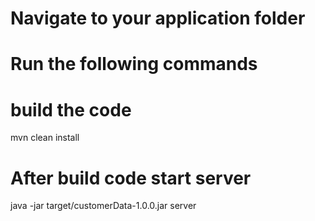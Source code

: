 
# Navigate to your application folder 

# Run the following commands
# build the code
mvn clean install

# After build code start server 
java -jar target/customerData-1.0.0.jar server
